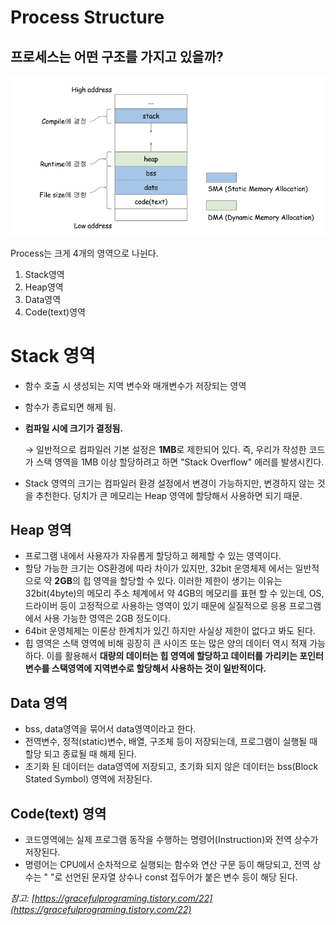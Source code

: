 # Process Structure

## 프로세스는 어떤 구조를 가지고 있을까?

![Memory%20Structure%20793bc1c018f343299621f82bba33411a/Untitled.png](./images/process_structure.png)

Process는 크게 4개의 영역으로 나뉜다.

1. Stack영역
2. Heap영역
3. Data영역
4. Code(text)영역

# Stack 영역

- 함수 호출 시 생성되는 지역 변수와 매개변수가 저장되는 영역
- 함수가 종료되면 해제 됨.
- **컴파일 시에 크기가 결정됨.**

  → 일반적으로 컴파일러 기본 설정은 **1MB**로 제한되어 있다. 즉, 우리가 작성한 코드가 스택 영역을 1MB 이상 할당하려고 하면 "Stack Overflow" 에러를 발생시킨다.

- Stack 영역의 크기는 컴파일러 환경 설정에서 변경이 가능하지만, 변경하지 않는 것을 추천한다. 덩치가 큰 메모리는 Heap 영역에 할당해서 사용하면 되기 때문.

## Heap 영역

- 프로그램 내에서 사용자가 자유롭게 할당하고 헤제할 수 있는 영역이다.
- 할당 가능한 크기는 OS환경에 따라 차이가 있지만, 32bit 운영체제 에서는 일반적으로 약 **2GB**의 힙 영역을 할당할 수 있다. 이러한 제한이 생기는 이유는 32bit(4byte)의 메모리 주소 체계에서 약 4GB의 메모리를 표현 할 수 있는데, OS, 드라이버 등이 고정적으로 사용하는 영역이 있기 때문에 실질적으로 응용 프로그램에서 사용 가능한 영역은 2GB 정도이다.
- 64bit 운영체제는 이론상 한계치가 있긴 하지만 사실상 제한이 없다고 봐도 된다.
- 힙 영역은 스택 영역에 비해 굉장히 큰 사이즈 또는 많은 양의 데이터 역시 적재 가능하다. 이를 활용해서 **대량의 데이터는 힙 영역에 할당하고 데이터를 가리키는 포인터 변수를 스택영역에 지역변수로 할당해서 사용하는 것이 일반적이다.**

## Data 영역

- bss, data영역을 묶어서 data영역이라고 한다.
- 전역변수, 정적(static)변수, 배열, 구조체 등이 저장되는데, 프로그램이 실행될 때 할당 되고 종료될 때 해제 된다.
- 초기화 된 데이터는 data영역에 저장되고, 초기화 되지 않은 데이터는 bss(Block Stated Symbol) 영역에 저장된다.

## Code(text) 영역

- 코드영역에는 실제 프로그램 동작을 수행하는 명령어(Instruction)와 전역 상수가 저장된다.
- 명령어는 CPU에서 순차적으로 실행되는 함수와 연산 구문 등이 해당되고, 전역 상수는 " "로 선언된 문자열 상수나 const 접두어가 붙은 변수 등이 해당 된다.

_참고: [https://gracefulprograming.tistory.com/22](https://gracefulprograming.tistory.com/22)_
